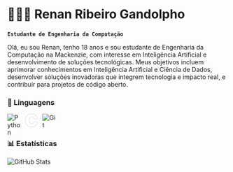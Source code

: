 # 👩🏻‍💻 Renan Ribeiro Gandolpho

**`Estudante de Engenharia da Computação`**

Olá, eu sou Renan, tenho 18 anos e sou estudante de Engenharia da Computação na Mackenzie, com interesse em Inteligência Artificial e desenvolvimento de soluções tecnológicas. Meus objetivos incluem aprimorar conhecimentos em Inteligência Artificial e Ciência de Dados, desenvolver soluções inovadoras que integrem tecnologia e impacto real, e contribuir para projetos de código aberto.

### 🤖 Linguagens

<img 
    align="left" 
    alt="Python" 
    title="Python"
    width="30px" 
    style="padding-right: 10px;" 
    src="https://cdn.jsdelivr.net/gh/devicons/devicon@latest/icons/python/python-original.svg" 
/>

<img 
    align="left"
    alt="C"
    title="C"
    width="30px"
    style="padding-right: 10px;"
src="https://raw.githubusercontent.com/devicons/devicon/41d9c16b58765557aa24efdfc1480a9585d6255e/icons/c/c-line.svg"           
/>

<img 
    align="left" 
    alt="Git" 
    title="Git"
    width="30px" 
    style="padding-right: 10px;" 
    src="https://cdn.jsdelivr.net/gh/devicons/devicon@latest/icons/git/git-original.svg" 
/>

<br/>
<br/>

### 📊 Estatísticas

<p>
  <img 
    align="left" 
    alt="GitHub Stats" 
    height="200" 
    style="padding-right: 10px;" 
    src="https://github-readme-stats.vercel.app/api?username=Renan-Rigan&show_icons=true&theme=tokyonight&include_all_commits=true&locale=pt-br" 
  />

</p>

<br/>
<br/>
